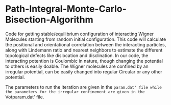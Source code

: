 # Path-Integral-Monte-Carlo-Bisection-Algorithm

Code for getting stable/equilibrium configuration of interacting Wigner Molecules starting from random initial configuration. This code will calculate the positional and orientational correlation between the interacting particles, along with Lindemann ratio and nearest neighbors to estimate the different topological defects like dislocation and disclination. In our code, the interacting potention is Coulombic in nature, though changing the potential to others is easily doable. The Wigner molecules are confined by an irregular potential, can be easily changed into regular Circular or any other potential. 

The parameters to run the iteration are given in the `param.dat' file while the parameters for the irregular confinement are given in the `Votparam.dat' file. 
